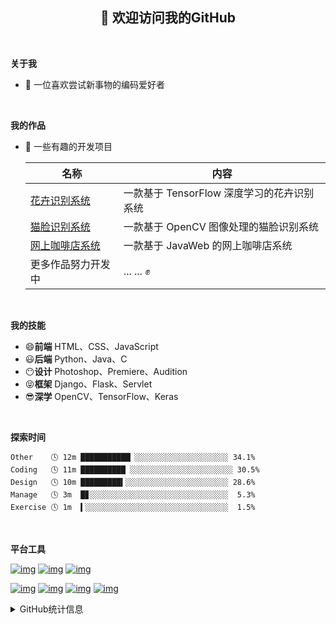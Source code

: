 <h2 align="center">👋 欢迎访问我的GitHub</h2>
<br>

**关于我**
- 🐇 一位喜欢尝试新事物的编码爱好者
<br>

**我的作品**
- 🏡 一些有趣的开发项目

  | 名称               | 内容                                                         |
  | ------------------ | ------------------------------------------------------------ |
  |<a href="https://github.com/shaowennn/Flower-Recognition" target="_blank">花卉识别系统</a>| 一款基于 TensorFlow 深度学习的花卉识别系统                |
  |<a href="https://github.com/shaowennn/Cat-Face-Detector" target="_blank">猫脸识别系统</a>| 一款基于 OpenCV 图像处理的猫脸识别系统                |
  |<a href="https://github.com/shaowennn/Coffee-Shop" target="_blank">网上咖啡店系统</a>| 一款基于 JavaWeb 的网上咖啡店系统               |
  | 更多作品努力开发中 | ... ... ✊                                                          |
<br>

**我的技能**
- 😄**前端** HTML、CSS、JavaScript
- 😃**后端** Python、Java、C
- 😶**设计** Photoshop、Premiere、Audition
- 😝**框架** Django、Flask、Servlet
- 😎**深学** OpenCV、TensorFlow、Keras
<br>

**探索时间**
```text
Other    🕓 12m ███████████▏░░░░░░░░░░░░░░░░░░░░░ 34.1%
Coding   🕓 11m ██████████ ░░░░░░░░░░░░░░░░░░░░░░░ 30.5%
Design   🕓 10m █████████▍░░░░░░░░░░░░░░░░░░░░░░░ 28.6%
Manage   🕓 3m  █▊░░░░░░░░░░░░░░░░░░░░░░░░░░░░░░░  5.3%
Exercise 🕓 1m  ▍░░░░░░░░░░░░░░░░░░░░░░░░░░░░░░░░  1.5%
```
<br>


**平台工具**   
  
[![img](https://camo.githubusercontent.com/55834e9656ee18093f02bd8ea008856c5c4737a37bb2c58af6dc22ca2884cac5/68747470733a2f2f696d672e736869656c64732e696f2f62616467652f6d61634f532d436174616c696e612d6430643164343f7374796c653d666c61742d737175617265266c6f676f3d4170706c65)](https://camo.githubusercontent.com/55834e9656ee18093f02bd8ea008856c5c4737a37bb2c58af6dc22ca2884cac5/68747470733a2f2f696d672e736869656c64732e696f2f62616467652f6d61634f532d436174616c696e612d6430643164343f7374796c653d666c61742d737175617265266c6f676f3d4170706c65) [![img](https://camo.githubusercontent.com/dfaf02ab33357da953348b4b53e0db69d2178518c80bfb143bf37271ee2f6dda/68747470733a2f2f696d672e736869656c64732e696f2f62616467652f5562756e74752d32302e30342532304c54532d4539353432303f7374796c653d666c61742d737175617265266c6f676f3d5562756e7475)](https://ubuntu.com/) [![img](https://camo.githubusercontent.com/383ac1abcc4e7b33b5d7695e0f79bbf5275f231db03f922b8de63b6cec33770c/68747470733a2f2f696d672e736869656c64732e696f2f62616467652f4944452d56697375616c25323053747564696f253230436f64652d626c75653f7374796c653d666c61742d737175617265266c6f676f3d56697375616c2d53747564696f2d436f6465)](https://code.visualstudio.com/)

[![img](https://camo.githubusercontent.com/48819dba991abbefa6f4dce6aaa9c4073f98782ca8981ddbdba9d4051156a2d9/68747470733a2f2f696d672e736869656c64732e696f2f62616467652f2d476f6c616e672d3030414444383f7374796c653d666c61742d737175617265266c6f676f3d676f266c6f676f436f6c6f723d666666666666)](https://golang.org/) [![img](https://camo.githubusercontent.com/05884d2ea16f46ea94592b695b93f587ce471811ceb0df27a99b185e13d6ffd8/68747470733a2f2f696d672e736869656c64732e696f2f62616467652f2d446f636b65722d3234393645443f7374796c653d666c61742d737175617265266c6f676f3d446f636b6572266c6f676f436f6c6f723d666666666666)](https://www.docker.com/) [![img](https://camo.githubusercontent.com/12676a3f43180a543107e25d95e3682da20d4b8fcc4371834219ab6e55206527/68747470733a2f2f696d672e736869656c64732e696f2f62616467652f2d4e67696e782d3236393533393f7374796c653d666c61742d737175617265266c6f676f3d4e67696e78266c6f676f436f6c6f723d666666666666)](https://nginx.org/) [![img](https://camo.githubusercontent.com/0404130d963387beb9edc2d05b8475ab118e3fa6dd8f9a2c893178ebc3014b70/68747470733a2f2f696d672e736869656c64732e696f2f62616467652f2d4b756265726e657465732d3332364345353f7374796c653d666c61742d737175617265266c6f676f3d4b756265726e65746573266c6f676f436f6c6f723d666666666666)](https://kubernetes.io/) 
<details>
<summary>GitHub统计信息</summary>

<br/>

> 动态太少，不好意思展示
> 
> 下面的GitHub统计信息是来自于[github-readme-stats](https://github.com/anuraghazra/github-readme-stats)项目，里边有[中文文档](https://github.com/anuraghazra/github-readme-stats/blob/master/readme_cn.md)

<a href="https://github.com/shaowennn/shaowennn">
  <img align="center" src="https://github-readme-stats-anuraghazra1.vercel.app/api?username=shaowennn&show_icons=true" />
</a>
<br/>

</details>


